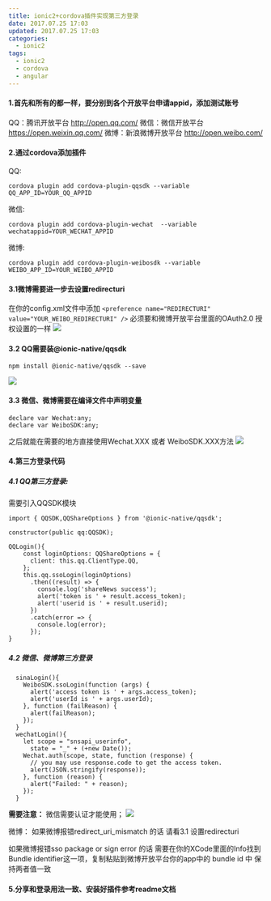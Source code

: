 ```yaml
---
title: ionic2+cordova插件实现第三方登录
date: 2017.07.25 17:03
updated: 2017.07.25 17:03
categories: 
  - ionic2
tags:
  - ionic2
  - cordova
  - angular
---
```

#### 1.首先和所有的都一样，要分别到各个开放平台申请appid，添加测试账号

QQ：腾讯开放平台 http://open.qq.com/
微信：微信开放平台 https://open.weixin.qq.com/
微博：新浪微博开放平台 http://open.weibo.com/
<!-- more -->
#### 2.通过cordova添加插件
QQ:

```
cordova plugin add cordova-plugin-qqsdk --variable QQ_APP_ID=YOUR_QQ_APPID
```
微信:
```
cordova plugin add cordova-plugin-wechat  --variable wechatappid=YOUR_WECHAT_APPID
```
微博:
```
cordova plugin add cordova-plugin-weibosdk --variable WEIBO_APP_ID=YOUR_WEIBO_APPID
```

#### 3.1微博需要进一步去设置redirecturi
在你的config.xml文件中添加
 ```<preference name="REDIRECTURI" value="YOUR_WEIBO_REDIRECTURI" />```
必须要和微博开放平台里面的OAuth2.0 授权设置的一样
![](https://yahuiimg.oss-cn-hangzhou.aliyuncs.com/202201171442895.png)

#### 3.2 QQ需要装@ionic-native/qqsdk

```
npm install @ionic-native/qqsdk --save
```
![](https://yahuiimg.oss-cn-hangzhou.aliyuncs.com/202201171442379.png)

#### 3.3 微信、微博需要在编译文件中声明变量

```
declare var Wechat:any;
declare var WeiboSDK:any;
```
之后就能在需要的地方直接使用Wechat.XXX 或者 WeiboSDK.XXX方法
![](https://yahuiimg.oss-cn-hangzhou.aliyuncs.com/202201171442089.png)

#### 4.第三方登录代码

  #####   4.1 QQ第三方登录:
需要引入QQSDK模块
```
import { QQSDK,QQShareOptions } from '@ionic-native/qqsdk';

constructor(public qq:QQSDK);

QQLogin(){
    const loginOptions: QQShareOptions = {
      client: this.qq.ClientType.QQ,
    };
    this.qq.ssoLogin(loginOptions)
      .then((result) => {
        console.log('shareNews success');
        alert('token is ' + result.access_token);
        alert('userid is ' + result.userid);
      })
      .catch(error => {
        console.log(error);
      });
}
```

##### 4.2 微信、微博第三方登录

```
  sinaLogin(){
    WeiboSDK.ssoLogin(function (args) {
      alert('access token is ' + args.access_token);
      alert('userId is ' + args.userId);
    }, function (failReason) {
      alert(failReason);
    });
  }
  wechatLogin(){
    let scope = "snsapi_userinfo",
      state = "_" + (+new Date());
    Wechat.auth(scope, state, function (response) {
      // you may use response.code to get the access token.
      alert(JSON.stringify(response));
    }, function (reason) {
      alert("Failed: " + reason);
    });
  }
```
**需要注意：**
微信需要认证才能使用；
![](https://yahuiimg.oss-cn-hangzhou.aliyuncs.com/202201171442953.png)

微博：
如果微博报错redirect_uri_mismatch 的话 请看3.1 设置redirecturi

如果微博报错sso package or sign error 的话 需要在你的XCode里面的Info找到Bundle identifier这一项，复制粘贴到微博开放平台你的app中的 bundle id 中 保持两者值一致

#### 5.分享和登录用法一致、安装好插件参考readme文档

